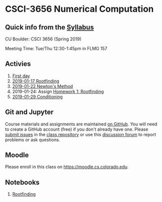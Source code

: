 # CSCI-3656 Numerical Computation

## Quick info from the [Syllabus](Syllabus.md)

CU Boulder: CSCI 3656 (Spring 2019)

Meeting Time: Tue/Thu 12:30-1:45pm in FLMG 157

## Activies

1. [First day](https://classroom.github.com/a/PIP8dA0_)
2. [2019-01-17 Rootfinding](https://classroom.github.com/a/dWI5OCrT)
3. [2019-01-22 Newton's Method](https://classroom.github.com/a/hopJs3W_)
4. 2019-01-24: Assign [Homework 1: Rootfinding](https://classroom.github.com/a/pPHCK3pM)
5. [2019-01-29 Conditioning](https://classroom.github.com/a/CfIQcLAR)

## Git and Jupyter

Course materials and assignments are maintained
[on GitHub](https://github.com/cucs-numcomp).
You will need to create a GitHub account (free) if you don't already
have one.  Please
[submit issues](https://github.com/cucs-numcomp/numcomp-class/issues)
in the
[class repository](https://github.com/cucs-numcomp/numcomp-class)
or use this
[discussion forum](https://gitter.im/cucs-numcomp/community/~chat#)
to report problems or ask questions.

## Moodle

Please enroll in this class on https://moodle.cs.colorado.edu.

## Notebooks

1. [Rootfinding](Rootfinding.ipynb)
